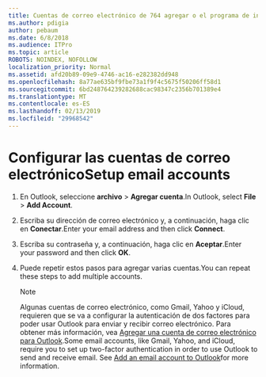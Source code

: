 ```yaml
---
title: Cuentas de correo electrónico de 764 agregar o el programa de instalación
ms.author: pdigia
author: pebaum
ms.date: 6/8/2018
ms.audience: ITPro
ms.topic: article
ROBOTS: NOINDEX, NOFOLLOW
localization_priority: Normal
ms.assetid: afd20b89-09e9-4746-ac16-e282382dd948
ms.openlocfilehash: 8a77ae635bf9fbe73a1f9f4c5675f50206ff58d1
ms.sourcegitcommit: 6bd248764239282688cac98347c2356b701389e4
ms.translationtype: MT
ms.contentlocale: es-ES
ms.lasthandoff: 02/13/2019
ms.locfileid: "29968542"
---
```

# <a name="setup-email-accounts"></a><span data-ttu-id="b388d-102">Configurar las cuentas de correo electrónico</span><span class="sxs-lookup"><span data-stu-id="b388d-102">Setup email accounts</span></span>

1. <span data-ttu-id="b388d-103">En Outlook, seleccione **archivo** \> **Agregar cuenta**.</span><span class="sxs-lookup"><span data-stu-id="b388d-103">In Outlook, select **File** \> **Add Account**.</span></span>
    
2. <span data-ttu-id="b388d-104">Escriba su dirección de correo electrónico y, a continuación, haga clic en **Conectar**.</span><span class="sxs-lookup"><span data-stu-id="b388d-104">Enter your email address and then click **Connect**.</span></span>
    
3. <span data-ttu-id="b388d-105">Escriba su contraseña y, a continuación, haga clic en **Aceptar**.</span><span class="sxs-lookup"><span data-stu-id="b388d-105">Enter your password and then click **OK**.</span></span>
    
4. <span data-ttu-id="b388d-106">Puede repetir estos pasos para agregar varias cuentas.</span><span class="sxs-lookup"><span data-stu-id="b388d-106">You can repeat these steps to add multiple accounts.</span></span>
    
    > [!NOTE]
    > <span data-ttu-id="b388d-p101">Algunas cuentas de correo electrónico, como Gmail, Yahoo y iCloud, requieren que se va a configurar la autenticación de dos factores para poder usar Outlook para enviar y recibir correo electrónico. Para obtener más información, vea [Agregar una cuenta de correo electrónico para Outlook](https://support.office.com/article/6e27792a-9267-4aa4-8bb6-c84ef146101b.aspx).</span><span class="sxs-lookup"><span data-stu-id="b388d-p101">Some email accounts, like Gmail, Yahoo, and iCloud, require you to set up two-factor authentication in order to use Outlook to send and receive email. See [Add an email account to Outlook](https://support.office.com/article/6e27792a-9267-4aa4-8bb6-c84ef146101b.aspx)for more information.</span></span> 
  

